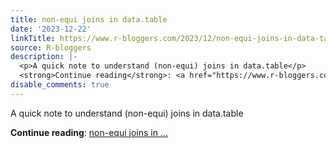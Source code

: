 ```yaml
---
title: non-equi joins in data.table
date: '2023-12-22'
linkTitle: https://www.r-bloggers.com/2023/12/non-equi-joins-in-data-table-2/
source: R-bloggers
description: |-
  <p>A quick note to understand (non-equi) joins in data.table</p>
  <strong>Continue reading</strong>: <a href="https://www.r-bloggers.com/2023/12/non-equi-joins-in-data-table-2/">non-equi joins in ...
disable_comments: true
---
```

<p>A quick note to understand (non-equi) joins in data.table</p>
<strong>Continue reading</strong>: <a href="https://www.r-bloggers.com/2023/12/non-equi-joins-in-data-table-2/">non-equi joins in ...